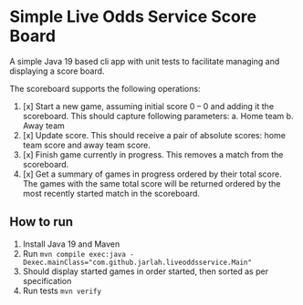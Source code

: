 # Simple Live Odds Service Score Board

A simple Java 19 based cli app with unit tests to facilitate managing and displaying a score board.

The scoreboard supports the following operations:
1. [x] Start a new game, assuming initial score 0 – 0 and adding it the scoreboard.
   This should capture following parameters:
   a. Home team
   b. Away team
2. [x] Update score. This should receive a pair of absolute scores: home team score and away
   team score.
3. [x] Finish game currently in progress. This removes a match from the scoreboard.
4. [x] Get a summary of games in progress ordered by their total score. The games with the same
   total score will be returned ordered by the most recently started match in the scoreboard. 

## How to run

1. Install Java 19 and Maven
2. Run `mvn compile exec:java -Dexec.mainClass="com.github.jarlah.liveoddsservice.Main"`
3. Should display started games in order started, then sorted as per specification
4. Run tests `mvn verify`